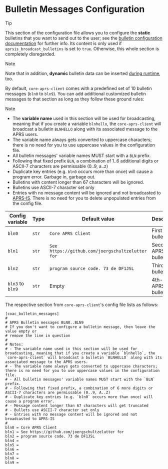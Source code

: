 # Bulletin Messages Configuration

> [!TIP]
> This section of the configuration file allows you to configure the __static__ bulletins that you want to send out to the user; see the [bulletin configuration documentation](config_bulletin) for further info. Its content is only used if `aprsis_broadcast_bulletins` is set to `true`. Otherwise, this whole section is completely disregarded.

> [!NOTE]
> Note that in addition, __dynamic__ bulletin data can be inserted [during runtime](/docs/coreaprsclient_class.md#use-of-dynamic-content-for-aprs-bulletins-additional-to-static-bulletin-content), too.

By default, `core-aprs-client` comes with a predefined set of 10 bulletin messages (`bln0` to `bln9`). You can add additional customized bulletin messages to that section as long as they follow these ground rules:

> [!NOTE]
> - The __variable name__ used in this section will be used for broadcasting, meaning that if you create a variable `blnhello`, the `core-aprs-client` will broadcast a bulletin `BLNHELLO` along with its associated message to the APRS users.
> - The variable name always gets converted to uppercase characters; there is no need for you to use uppercase values in the configuration file.
> - All bulletin messages' variable names MUST start with a `BLN` prefix. 
> - Following that fixed prefix `BLN`, a combination of 1..6 additional digits or ASCII-7 characters are permissable (0..9, a..z)
> - Duplicate key entries (e.g. `bln0` occurs more than once) will cause a program error. Garbage in, garbage out.
> - Bulletins with content longer than 67 characters will be ignored.
> - Bulletins use ASCII-7 character set only
> - Entries with no message content will be ignored and not broadcasted to [APRS-IS](https://aprs-is.net/). There is no need for you to delete unpopulated entries from the config file.

| Config variable  | Type  | Default value                                    | Description            |
|------------------|-------|--------------------------------------------------|------------------------|
| `bln0`           | `str` | `Core APRS Client`                               | First APRS bulletin    |
| `bln1`           | `str` | `See https://github.com/joergschultzelutter for` | Second APRS bulletin   |
| `bln2`           | `str` | `program source code. 73 de DF1JSL`              | Third APRS bulletin    |
| `bln3` to `bln9` | `str` | Empty                                            | 4th-10th APRS bulletin |

The respective section from `core-aprs-client`'s config file lists as follows:

```
[coac_bulletin_messages]
#
# APRS Bulletin messages BLN0..BLN9
# If you don't want to configure a bulletin message, then leave the value empty or
# remove the line in question
#
# Notes:
# - The variable name used in this section will be used for broadcasting, meaning that if you create a variable `blnhello`, the `core-aprs-client` will broadcast a bulletin `BLNHELLO` along with its associated message to the APRS users.
# - The variable name always gets converted to uppercase characters; there is no need for you to use uppercase values in the configuration file.
# - All bulletin messages' variable names MUST start with the `BLN` prefix. 
# - Following that fixed prefix, a combination of 6 more digits or ASCII-7 characters are permissable (0..9, A..Z)
# - Duplicate key entries (e.g. `bln0` occurs more than once) will cause a program error.
# - Message content longer than 67 characters will get truncated
# - Bullets use ASCII-7 character set only
# - Entries with no message content will be ignored and not broadcasted to APRS-IS
#
bln0 = Core APRS Client
bln1 = See https://github.com/joergschultzelutter for
bln2 = program source code. 73 de DF1JSL
bln4 =
bln5 =
bln6 =
bln7 =
bln8 =
bln9 =
```
